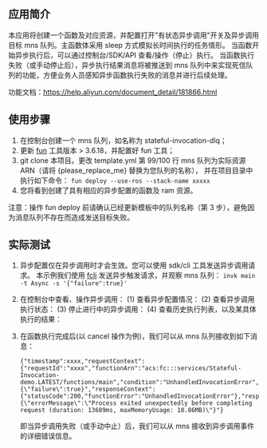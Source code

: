 
## 应用简介

本应用将创建一个函数及对应资源，并配置打开"有状态异步调用"开关及异步调用目标 mns 队列。主函数体采用 sleep 方式模拟长时间执行的任务情形。
当函数开始异步执行后，可以通过控制台/SDK/API 查看/操作（停止）执行。
当函数执行失败（或手动停止后），异步执行结果消息将被推送到 mns 队列中来实现死信队列的功能，方便业务人员感知异步函数执行失败的消息并进行后续处理。

功能文档：https://help.aliyun.com/document_detail/181866.html
## 使用步骤

1. 在控制台创建一个 mns 队列，如名称为 stateful-invocation-dlq；
2. 更新 [fun](https://help.aliyun.com/document_detail/140283.html) 工具版本 > 3.6.18，并配置好 fun 工具；
3. git clone 本项目。更改 template.yml 第 99/100 行 mns 队列为实际资源 ARN（请将 {please_replace_me} 替换为您队列的名称），
并在项目目录中执行如下命令： `fun deploy --use-ros --stack-name xxxxx`
4. 您将看到创建了具有相应的异步配置的函数及 ram 资源。 

注意：操作 fun deploy 前请确认已经更新模板中的队列名称（第 3 步），避免因为消息队列不存在而造成发送目标失败。

## 实际测试
1. 异步配置仅在异步调用时才会生效。您可以使用 sdk/cli 工具发送异步调用请求。
    本示例我们使用 [fcli](https://help.aliyun.com/document_detail/52995.html) 发送异步触发请求，并观察 mns 队列：
    `invk main -t Async -s '{"failure":true}'`
    
2. 在控制台中查看、操作异步调用：
    (1) 查看异步配置情况：
    (2) 查看异步调用执行状态：
    (3) 停止进行中的异步调用：
    (4) 查看历史执行列表，以及某具体执行的结果：
    
3. 在函数执行完成后(以 cancel 操作为例)，我们可以从 mns 队列接收到如下消息：
    ```
    {"timestamp":xxxx,"requestContext":{"requestId":"xxxx","functionArn":"acs:fc:::services/Stateful-Invocation-demo.LATEST/functions/main","condition":"UnhandledInvocationError","approximateInvokeCount":1},"requestPayload":"{\"failure\":true}","responseContext":{"statusCode":200,"functionError":"UnhandledInvocationError"},"responsePayload":"{\"errorMessage\":\"Process exited unexpectedly before completing request (duration: 13689ms, maxMemoryUsage: 10.86MB)\"}"}
    ```
    即当异步调用失败（或手动中止）后，我们可以从 mns 接收到异步调用事件的详细错误信息。